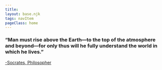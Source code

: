 ```yaml
---
title: 
layout: base.njk
tags: navItem
pageClass: home
---
```


<section class="grid1">
<div class="layer">
<h3>“Man must rise above the Earth—to the top of the atmosphere and beyond—for only thus will he fully understand the world in which he lives.”</h3>
<a href = "https://spacequotations.com/quotes-about-astronomy/"> -Socrates, Philosopher </a>
</section>




